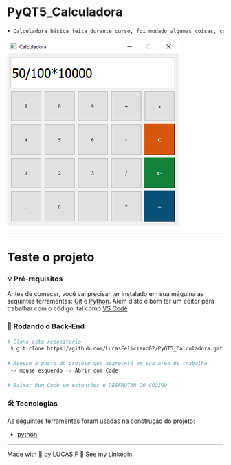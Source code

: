 # PyQT5_Calculadora

```sh
• Calculadora básica feita durante curso, foi mudado algumas coisas, comparado a calculadora do windows
```

![Calculadora](Calculadora_PyQT5.PNG) 

------

# Teste o projeto

### 💡 Pré-requisitos

Antes de começar, você vai precisar ter instalado em sua máquina as sequintes ferramentas:
[Git](https://git-scm.com/downloads) e [Python](https://www.python.org/downloads/).
Além disto é bom ter um editor para trabalhar com o código, tal como [VS Code](https://code.visualstudio.com/download)


### 🎲 Rodando o Back-End

```bash
# Clone este repositorio
 $ git clone https://github.com/LucasFeliciano02/PyQT5_Calculadora.git

# Acesse a pasta do projeto que aparecerá em sua area de trabalho
 -> mouse esquerdo -> Abrir com Code

# Baixar Run Code em extensões e DESFRUTAR DO CÓDIGO

```

### 🛠 Tecnologias

As seguintes ferramentas foram usadas na construção do projeto:

- [python](https://www.python.org/downloads/)

---

Made with 💜 by LUCAS.F 👋 [See my Linkedin](https://www.linkedin.com/in/lucas-henrique-marques-feliciano-aa5aab222/)
